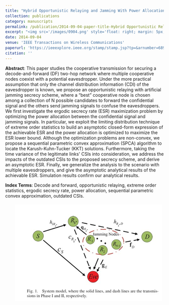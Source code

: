 ```yaml
---
title: "Hybrid Opportunistic Relaying and Jamming With Power Allocation for Secure Cooperative Networks"
collection: publications
category: manuscripts
permalink: /publication/2014-09-04-paper-title-Hybrid Opportunistic Relaying and Jamming With Power Allocation for Secure Cooperative Networks.md
excerpt: "<img src='/images/0904.png' style='float: right; margin: 5px;'>We proposes a hybrid opportunistic relaying and jamming scheme with power allocation to enhance security in cooperative networks. The study optimizes power allocation to maximize the ergodic secrecy rate (ESR) and analyzes the impact of outdated CSI and multiple eavesdroppers on the proposed scheme."
date: 2014-09-04
venue: 'IEEE Transactions on Wireless Communications'
paperurl: 'https://ieeexplore.ieee.org/stamp/stamp.jsp?tp=&arnumber=6891384'
citation: ''
---
```




**Abstract**: This paper studies the cooperative transmission for securing a decode-and-forward (DF) two-hop network where multiple cooperative nodes coexist with a potential eavesdropper. Under the more practical assumption that only the channel distribution information (CDI) of the eavesdropper is known, we propose an opportunistic relaying with artificial jamming secrecy scheme, where a “best” cooperative node is chosen among a collection of N possible candidates to forward the confidential signal and the others send jamming signals to confuse the eavesdroppers. We first investigate the ergodic secrecy rate (ESR) maximization problem by optimizing the power allocation between the confidential signal and jamming signals. In particular, we exploit the limiting distribution technique of extreme order statistics to build an asymptotic closed-form expression of the achievable ESR and the power allocation is optimized to maximize the ESR lower bound. Although the optimization problems are non-convex, we propose a sequential parametric convex approximation (SPCA) algorithm to locate the Karush-Kuhn-Tucker (KKT) solutions. Furthermore, taking the time variance of the legitimate links' CSIs into consideration, we address the impacts of the outdated CSIs to the proposed secrecy scheme, and derive an asymptotic ESR. Finally, we generalize the analysis to the scenario with multiple eavesdroppers, and give the asymptotic analytical results of the achievable ESR. Simulation results confirm our analytical results.




**Index Terms**: Decode and forward, opportunistic relaying, extreme order statistics, ergodic secrecy rate, power allocation, sequential parametric convex approximation, outdated CSIs.


<img src='/images/0904.png' style='float: right; margin: 5px;'>
